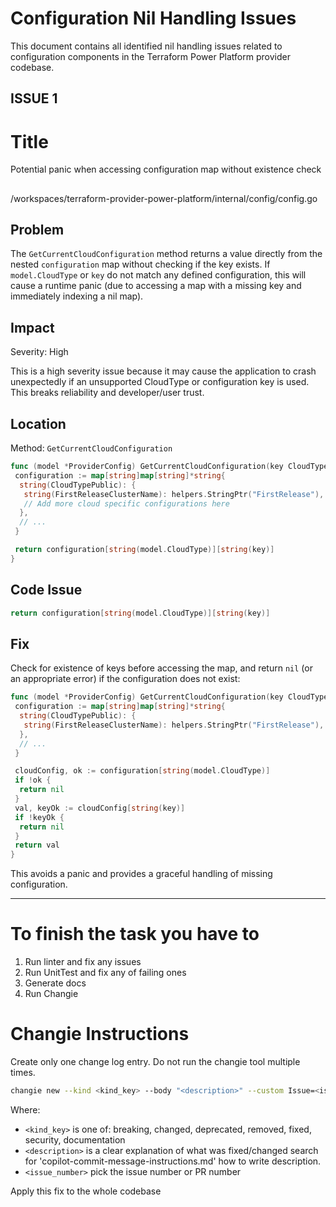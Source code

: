# Configuration Nil Handling Issues

This document contains all identified nil handling issues related to configuration components in the Terraform Power Platform provider codebase.

## ISSUE 1

<!-- Source: config.go-potential_panic_accessing_map-high.md -->

# Title

Potential panic when accessing configuration map without existence check

##

/workspaces/terraform-provider-power-platform/internal/config/config.go

## Problem

The `GetCurrentCloudConfiguration` method returns a value directly from the nested `configuration` map without checking if the key exists. If `model.CloudType` or `key` do not match any defined configuration, this will cause a runtime panic (due to accessing a map with a missing key and immediately indexing a nil map).

## Impact

Severity: High

This is a high severity issue because it may cause the application to crash unexpectedly if an unsupported CloudType or configuration key is used. This breaks reliability and developer/user trust.

## Location

Method: `GetCurrentCloudConfiguration`

```go
func (model *ProviderConfig) GetCurrentCloudConfiguration(key CloudTypeConfigurationKey) *string {
 configuration := map[string]map[string]*string{
  string(CloudTypePublic): {
   string(FirstReleaseClusterName): helpers.StringPtr("FirstRelease"),
   // Add more cloud specific configurations here
  },
  // ...
 }

 return configuration[string(model.CloudType)][string(key)]
}
```

## Code Issue

```go
return configuration[string(model.CloudType)][string(key)]
```

## Fix

Check for existence of keys before accessing the map, and return `nil` (or an appropriate error) if the configuration does not exist:

```go
func (model *ProviderConfig) GetCurrentCloudConfiguration(key CloudTypeConfigurationKey) *string {
 configuration := map[string]map[string]*string{
  string(CloudTypePublic): {
   string(FirstReleaseClusterName): helpers.StringPtr("FirstRelease"),
  },
  // ...
 }

 cloudConfig, ok := configuration[string(model.CloudType)]
 if !ok {
  return nil
 }
 val, keyOk := cloudConfig[string(key)]
 if !keyOk {
  return nil
 }
 return val
}
```

This avoids a panic and provides a graceful handling of missing configuration.

---

# To finish the task you have to

1. Run linter and fix any issues
2. Run UnitTest and fix any of failing ones
3. Generate docs
4. Run Changie

# Changie Instructions

Create only one change log entry. Do not run the changie tool multiple times.

```bash
changie new --kind <kind_key> --body "<description>" --custom Issue=<issue_number>
```

Where:

- `<kind_key>` is one of: breaking, changed, deprecated, removed, fixed, security, documentation
- `<description>` is a clear explanation of what was fixed/changed search for 'copilot-commit-message-instructions.md' how to write description.
- `<issue_number>` pick the issue number or PR number

Apply this fix to the whole codebase
